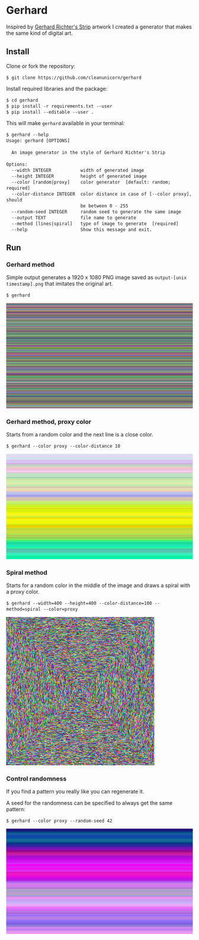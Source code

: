 # Gerhard

Inspired by [Gerhard Richter's Strip](https://www.gerhard-richter.com/en/art/paintings/abstracts/strips-93) artwork I created a generator that makes the same kind of digital art.

## Install

Clone or fork the repository:

```sh-session
$ git clone https://github.com/cleanunicorn/gerhard
```

Install required libraries and the package:

```sh-session
$ cd gerhard
$ pip install -r requirements.txt --user
$ pip install --editable --user .
```

This will make `gerhard` available in your terminal:
```sh-session
$ gerhard --help
Usage: gerhard [OPTIONS]

  An image generator in the style of Gerhard Richter's Strip

Options:
  --width INTEGER           width of generated image
  --height INTEGER          height of generated image
  --color [random|proxy]    color generator  [default: random; required]
  --color-distance INTEGER  color distance in case of [--color proxy], should
                            be between 0 - 255
  --random-seed INTEGER     random seed to generate the same image
  --output TEXT             file name to generate
  --method [lines|spiral]   type of image to generate  [required]
  --help                    Show this message and exit.
```

## Run

### Gerhard method

Simple output generates a 1920 x 1080 PNG image saved as `output-[unix timestamp].png` that imitates the original art.

```sh-session
$ gerhard
```

![Default-settings](./static-content/default.png)

### Gerhard method, proxy color

Starts from a random color and the next line is a close color.

```sh-session
$ gerhard --color proxy --color-distance 10
```

![Proxy-color](./static-content/gerhard-proxy.png)

### Spiral method

Starts for a random color in the middle of the image and draws a spiral with a proxy color.

```sh-session
$ gerhard --width=400 --height=400 --color-distance=100 --method=spiral --color=proxy
```

![Spiral](./static-content/spiral.png)

### Control randomness

If you find a pattern you really like you can regenerate it.

A seed for the randomness can be specified to always get the same pattern:

```sh-session
$ gerhard --color proxy --random-seed 42
```

![Seed-color](./static-content/gerhard-seed.png)